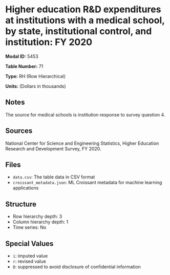 # Higher education R&D expenditures at institutions with a medical school, by state, institutional control, and institution: FY 2020

**Modal ID:** 5453

**Table Number:** 71

**Type:** RH (Row Hierarchical)

**Units:** (Dollars in thousands)

## Notes

The source for medical schools is institution response to survey question 4.

## Sources

National Center for Science and Engineering Statistics, Higher Education Research and Development Survey, FY 2020.

## Files

- `data.csv`: The table data in CSV format
- `croissant_metadata.json`: ML Croissant metadata for machine learning applications

## Structure

- Row hierarchy depth: 3
- Column hierarchy depth: 1
- Time series: No

## Special Values

- `i`: imputed value
- `r`: revised value
- `D`: suppressed to avoid disclosure of confidential information
